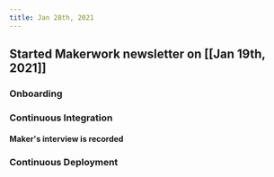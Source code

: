 ```yaml
---
title: Jan 28th, 2021
---
```


## Started Makerwork newsletter on [[Jan 19th, 2021]]
### Onboarding
####
### Continuous Integration
#### Maker's interview is recorded
### Continuous Deployment
